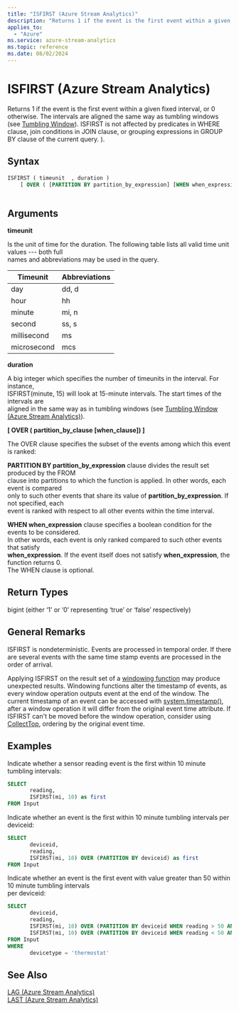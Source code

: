 ```yaml
---
title: "ISFIRST (Azure Stream Analytics)"
description: "Returns 1 if the event is the first event within a given duration, or 0 otherwise."
applies_to: 
  - "Azure"
ms.service: azure-stream-analytics
ms.topic: reference
ms.date: 08/02/2024
---
```

# ISFIRST (Azure Stream Analytics)

Returns 1 if the event is the first event within a given fixed interval, or 0 otherwise. The intervals are aligned the same way as tumbling windows (see [Tumbling Window](tumbling-window-azure-stream-analytics.md)). ISFIRST is not affected by predicates in WHERE clause, join conditions in JOIN clause, or grouping expressions in GROUP BY clause of the current query.
).  
  
 ## Syntax  
  
```SQL  
ISFIRST ( timeunit  , duration )   
    [ OVER ( [PARTITION BY partition_by_expression] [WHEN when_expression]) ]  
  
```  
  
## Arguments  
 **timeunit**  
  
 Is the unit of time for the duration. The following table lists all valid time unit values --- both full  
names and abbreviations may be used in the query.  
  
|Timeunit|Abbreviations|  
|--------------|-------------------|  
|day|dd, d|  
|hour|hh|  
|minute|mi, n|  
|second|ss, s|  
|millisecond|ms|  
|microsecond|mcs|  
  
 **duration**  
  
 A big integer which specifies the number of timeunits in the interval. For instance,  
ISFIRST(minute, 15) will look at 15-minute intervals. The start times of the intervals are  
aligned in the same way as in tumbling windows (see [Tumbling Window &#40;Azure Stream Analytics&#41;](tumbling-window-azure-stream-analytics.md)).  
  
 **[ OVER ( partition_by_clause [when_clause]) ]**  
  
 The OVER clause specifies the subset of the events among which this event is ranked:  
  
 **PARTITION BY partition_by_expression** clause divides the result set produced by the FROM  
clause into partitions to which the function is applied. In other words, each event is compared  
only to such other events that share its value of **partition_by_expression**. If not specified, each  
event is ranked with respect to all other events within the time interval.  
  
 **WHEN when_expression** clause specifies a boolean condition for the events to be considered.  
In other words, each event is only ranked compared to such other events that satisfy  
**when_expression**. If the event itself does not satisfy **when_expression**, the function returns 0.  
The WHEN clause is optional.  
  
## Return Types  
 bigint (either ‘1’ or ‘0’ representing ‘true’ or ‘false’ respectively)  
  
## General Remarks  
ISFIRST is nondeterministic. Events are processed in temporal order. If there are several events with the same time stamp events are processed in the order of arrival.
 
Applying ISFIRST on the result set of a [windowing function](windowing-azure-stream-analytics.md) may produce unexpected results. Windowing functions alter the timestamp of events, as every window operation outputs event at the end of the window. The current timestamp of an event can be accessed with [system.timestamp()](system-timestamp-stream-analytics.md), after a window operation it will differ from the original event time attribute. If ISFIRST can't be moved before the window operation, consider using [CollectTop](collecttop-azure-stream-analytics.md), ordering by the original event time.
  
## Examples  
 Indicate whether a sensor reading event is the first within 10 minute tumbling intervals:  
  
```SQL  
SELECT  
       reading,  
       ISFIRST(mi, 10) as first  
FROM Input  
```  
  
 Indicate whether an event is the first within 10 minute tumbling intervals per deviceid:  
  
```SQL  
SELECT  
       deviceid,  
       reading,  
       ISFIRST(mi, 10) OVER (PARTITION BY deviceid) as first  
FROM Input  
```  
  
 Indicate whether an event is the first event with value greater than 50 within 10 minute tumbling intervals  
per deviceid:  
  
```SQL  
SELECT
       deviceid,
       reading,
       ISFIRST(mi, 10) OVER (PARTITION BY deviceid WHEN reading > 50 AND devicetype = 'thermostat') as firstAbove,
       ISFIRST(mi, 10) OVER (PARTITION BY deviceid WHEN reading < 50 AND devicetype = 'thermostat') as firstUnder
FROM Input
WHERE
       devicetype = 'thermostat'
```  
  
## See Also  
 [LAG &#40;Azure Stream Analytics&#41;](lag-azure-stream-analytics.md)   
 [LAST &#40;Azure Stream Analytics&#41;](last-azure-stream-analytics.md)  
  
  
